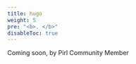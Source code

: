 ```yaml
---
title: hugo
weight: 5
pre: "<b>. </b>"
disableToc: true
---
```




Coming soon, by Pirl Community Member
